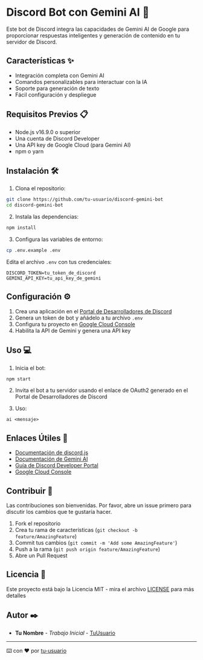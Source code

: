 # Discord Bot con Gemini AI 🤖

Este bot de Discord integra las capacidades de Gemini AI de Google para proporcionar respuestas inteligentes y generación de contenido en tu servidor de Discord.

## Características ✨

- Integración completa con Gemini AI
- Comandos personalizables para interactuar con la IA
- Soporte para generación de texto
- Fácil configuración y despliegue

## Requisitos Previos 📋

- Node.js v16.9.0 o superior
- Una cuenta de Discord Developer
- Una API key de Google Cloud (para Gemini AI)
- npm o yarn

## Instalación 🛠️

1. Clona el repositorio:
```bash
git clone https://github.com/tu-usuario/discord-gemini-bot
cd discord-gemini-bot
```

2. Instala las dependencias:
```bash
npm install
```

3. Configura las variables de entorno:
```bash
cp .env.example .env
```

Edita el archivo `.env` con tus credenciales:
```
DISCORD_TOKEN=tu_token_de_discord
GEMINI_API_KEY=tu_api_key_de_gemini
```

## Configuración ⚙️

1. Crea una aplicación en el [Portal de Desarrolladores de Discord](https://discord.com/developers/applications)
2. Genera un token de bot y añádelo a tu archivo `.env`
3. Configura tu proyecto en [Google Cloud Console](https://console.cloud.google.com)
4. Habilita la API de Gemini y genera una API key

## Uso 💻

1. Inicia el bot:
```bash
npm start
```

2. Invita el bot a tu servidor usando el enlace de OAuth2 generado en el Portal de Desarrolladores de Discord

3. Uso:
```
ai <mensaje>
```

## Enlaces Útiles 🔗

- [Documentación de discord.js](https://discord.js.org/)
- [Documentación de Gemini AI](https://ai.google.dev/docs)
- [Guía de Discord Developer Portal](https://discord.com/developers/docs)
- [Google Cloud Console](https://console.cloud.google.com)

## Contribuir 🤝

Las contribuciones son bienvenidas. Por favor, abre un issue primero para discutir los cambios que te gustaría hacer.

1. Fork el repositorio
2. Crea tu rama de características (`git checkout -b feature/AmazingFeature`)
3. Commit tus cambios (`git commit -m 'Add some AmazingFeature'`)
4. Push a la rama (`git push origin feature/AmazingFeature`)
5. Abre un Pull Request

## Licencia 📄

Este proyecto está bajo la Licencia MIT - mira el archivo [LICENSE](LICENSE) para más detalles

## Autor ✒️

* **Tu Nombre** - *Trabajo Inicial* - [TuUsuario](https://github.com/tu-usuario)

---
⌨️ con ❤️ por [tu-usuario](https://github.com/tu-usuario)
